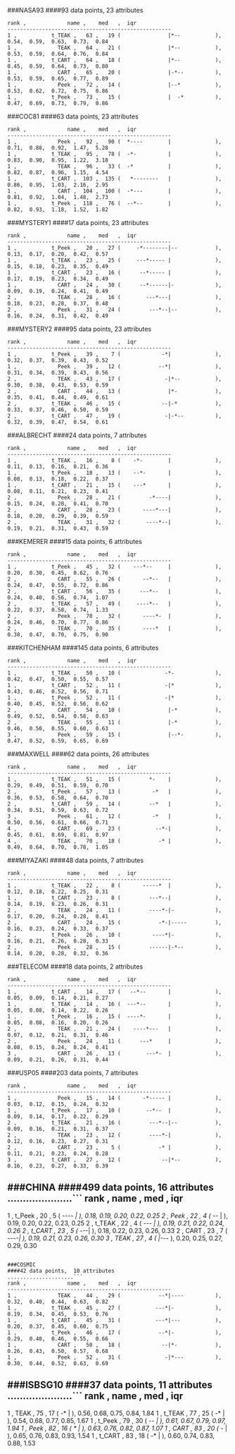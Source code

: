 ###NASA93
####93 data points,  23 attributes
```
rank ,             name ,    med   ,  iqr 
----------------------------------------------------
1 ,           t_TEAK ,   63 ,   19 (               |*--           ), 0.54,  0.59,  0.63,  0.73,  0.84
1 ,             TEAK ,   64 ,   21 (               |*--           ), 0.53,  0.59,  0.64,  0.76,  0.84
1 ,           t_CART ,   64 ,   18 (               |*--           ), 0.45,  0.59,  0.64,  0.73,  0.80
1 ,             CART ,   65 ,   20 (               |-*--          ), 0.53,  0.59,  0.65,  0.77,  0.89
1 ,             Peek ,   72 ,   14 (               |--*           ), 0.53,  0.62,  0.72,  0.75,  0.86
1 ,           t_Peek ,   73 ,   15 (               |  -*          ), 0.47,  0.69,  0.73,  0.79,  0.86
```

###COC81
####63 data points,  23 attributes
```
rank ,             name ,    med   ,  iqr 
----------------------------------------------------
1 ,             Peek ,   92 ,   90 (  *----        |              ), 0.71,  0.88,  0.92,  1.47,  5.28
1 ,           t_TEAK ,   95 ,   78 (  -*-          |              ), 0.83,  0.90,  0.95,  1.22,  3.18
1 ,             TEAK ,   96 ,   33 (  -*           |              ), 0.82,  0.87,  0.96,  1.15,  4.54
1 ,           t_CART ,  103 ,  135 (   *--------   |              ), 0.86,  0.95,  1.03,  2.16,  2.95
1 ,             CART ,  104 ,  100 (  -*---        |              ), 0.81,  0.92,  1.04,  1.48,  2.73
1 ,           t_Peek ,  118 ,   76 (  --*--        |              ), 0.82,  0.93,  1.18,  1.52,  1.82
```

###MYSTERY1
####17 data points,  23 attributes
```
rank ,             name ,    med   ,  iqr 
----------------------------------------------------
1 ,           t_Peek ,   20 ,   27 (     -*--------|--            ), 0.13,  0.17,  0.20,  0.42,  0.57
1 ,           t_TEAK ,   23 ,   25 (     ---*----- |              ), 0.15,  0.18,  0.23,  0.35,  0.49
1 ,           t_CART ,   23 ,   16 (      --*----- |              ), 0.17,  0.19,  0.23,  0.34,  0.49
1 ,             CART ,   24 ,   30 (      --*------|-             ), 0.09,  0.19,  0.24,  0.41,  0.49
2 ,             TEAK ,   28 ,   16 (        ---*---|              ), 0.18,  0.23,  0.28,  0.37,  0.48
2 ,             Peek ,   31 ,   24 (         ---*--|--            ), 0.16,  0.24,  0.31,  0.42,  0.49
```

###MYSTERY2
####95 data points,  23 attributes
```
rank ,             name ,    med   ,  iqr 
----------------------------------------------------
1 ,           t_Peek ,   39 ,    7 (             -*|              ), 0.32,  0.37,  0.39,  0.43,  0.52
1 ,             Peek ,   39 ,   12 (            --*|              ), 0.31,  0.34,  0.39,  0.43,  0.56
2 ,             TEAK ,   43 ,   17 (              -|*--           ), 0.30,  0.38,  0.43,  0.53,  0.59
2 ,             CART ,   44 ,   13 (               |*-            ), 0.35,  0.41,  0.44,  0.49,  0.61
2 ,           t_TEAK ,   46 ,   15 (             --|-*            ), 0.33,  0.37,  0.46,  0.50,  0.59
2 ,           t_CART ,   47 ,   19 (              -|-*--          ), 0.32,  0.39,  0.47,  0.54,  0.61
```

###ALBRECHT
####24 data points,  7 attributes
```
rank ,             name ,    med   ,  iqr 
----------------------------------------------------
1 ,           t_TEAK ,   16 ,    8 (    -*-        |              ), 0.11,  0.13,  0.16,  0.21,  0.36
1 ,           t_Peek ,   18 ,   13 (    --*-       |              ), 0.08,  0.13,  0.18,  0.22,  0.37
1 ,           t_CART ,   21 ,   15 (    ---*       |              ), 0.08,  0.11,  0.21,  0.23,  0.41
2 ,             Peek ,   28 ,   21 (         -*----|              ), 0.15,  0.24,  0.28,  0.41,  0.70
2 ,             CART ,   28 ,   23 (       ----*---|              ), 0.18,  0.20,  0.29,  0.39,  0.59
2 ,             TEAK ,   31 ,   32 (        ----*--|              ), 0.19,  0.21,  0.31,  0.43,  0.59
```

###KEMERER
####15 data points,  6 attributes
```
rank ,             name ,    med   ,  iqr
----------------------------------------------------
1 ,           t_Peek ,   45 ,   32 (    ---*--     |              ), 0.20,  0.30,  0.45,  0.62,  0.76
2 ,             CART ,   55 ,   26 (       --*--   |              ), 0.24,  0.47,  0.55,  0.72,  0.86
2 ,           t_CART ,   56 ,   35 (      ---*--   |              ), 0.24,  0.40,  0.56,  0.74,  1.07
2 ,           t_TEAK ,   57 ,   49 (     ----*--   |              ), 0.22,  0.37,  0.58,  0.74,  1.33
2 ,             Peek ,   70 ,   32 (       ----*-  |              ), 0.24,  0.46,  0.70,  0.77,  0.86
2 ,             TEAK ,   70 ,   35 (       ----*   |              ), 0.38,  0.47,  0.70,  0.75,  0.90
```

###KITCHENHAM
####145 data points,  6 attributes
```
rank ,             name ,    med   ,  iqr
----------------------------------------------------
1 ,           t_TEAK ,   50 ,   10 (              -*-             ), 0.42,  0.47,  0.50,  0.55,  0.57
1 ,           t_CART ,   52 ,   11 (              -|*             ), 0.43,  0.46,  0.52,  0.56,  0.71
1 ,           t_Peek ,   52 ,   11 (              -|*             ), 0.40,  0.45,  0.52,  0.56,  0.62
2 ,             CART ,   54 ,   10 (               |-*            ), 0.49,  0.52,  0.54,  0.58,  0.63
2 ,             TEAK ,   55 ,   11 (               |-*            ), 0.46,  0.50,  0.55,  0.60,  0.63
3 ,             Peek ,   59 ,   15 (               |--*-          ), 0.47,  0.52,  0.59,  0.65,  0.69
```

###MAXWELL
####62 data points,  26 attributes
```
rank ,             name ,    med   ,  iqr
----------------------------------------------------
1 ,           t_TEAK ,   51 ,   15 (         *-    |              ), 0.29,  0.49,  0.51,  0.59,  0.70
2 ,           t_Peek ,   57 ,   13 (          -*   |              ), 0.36,  0.53,  0.58,  0.64,  0.70
2 ,           t_CART ,   59 ,   14 (         --*   |              ), 0.34,  0.51,  0.59,  0.63,  0.72
3 ,             Peek ,   61 ,   12 (          -*   |              ), 0.50,  0.56,  0.61,  0.66,  0.71
4 ,             CART ,   69 ,   23 (           --*-|              ), 0.45,  0.61,  0.69,  0.81,  0.97
4 ,             TEAK ,   70 ,   18 (            -* |              ), 0.49,  0.64,  0.70,  0.78,  1.05
```

###MIYAZAKI
####48 data points,  7 attributes
```
rank ,             name ,    med   ,  iqr
----------------------------------------------------
1 ,           t_TEAK ,   22 ,    8 (       -----*  |              ), 0.12,  0.18,  0.22,  0.25,  0.31
1 ,           t_CART ,   23 ,    8 (         ---*--|              ), 0.14,  0.19,  0.23,  0.26,  0.31
2 ,             TEAK ,   24 ,   11 (         ----*-|-             ), 0.17,  0.20,  0.24,  0.28,  0.41
2 ,             CART ,   24 ,   15 (            -*-|-----         ), 0.16,  0.23,  0.24,  0.33,  0.37
2 ,           t_Peek ,   26 ,   10 (          ----*|-             ), 0.16,  0.21,  0.26,  0.28,  0.33
2 ,             Peek ,   28 ,   15 (         ------|-*--          ), 0.14,  0.20,  0.28,  0.32,  0.36
```

###TELECOM
####18 data points,  2 attributes
```
rank ,             name ,    med   ,  iqr
----------------------------------------------------
1 ,           t_CART ,   14 ,   17 (   --*--       |              ), 0.05,  0.09,  0.14,  0.21,  0.27
1 ,           t_TEAK ,   14 ,   16 (  ---*--       |              ), 0.05,  0.08,  0.14,  0.22,  0.26
1 ,           t_Peek ,   16 ,   15 (  ----*-       |              ), 0.05,  0.08,  0.16,  0.20,  0.26
2 ,             TEAK ,   21 ,   24 (    ----*---   |              ), 0.07,  0.12,  0.21,  0.31,  0.46
2 ,             Peek ,   24 ,   11 (      ---*     |              ), 0.08,  0.15,  0.24,  0.24,  0.41
3 ,             CART ,   26 ,   13 (        ---*-  |              ), 0.09,  0.21,  0.26,  0.31,  0.44
```

###USP05
####203 data points,  7 attributes
```
rank ,             name ,    med   ,  iqr
----------------------------------------------------
1 ,             Peek ,   15 ,   14 (       -*----- |              ), 0.03,  0.12,  0.15,  0.24,  0.32
1 ,           t_Peek ,   17 ,   10 (        --*--  |              ), 0.09,  0.14,  0.17,  0.22,  0.29
2 ,           t_TEAK ,   21 ,   16 (         ---*--|--            ), 0.09,  0.16,  0.21,  0.31,  0.37
2 ,             TEAK ,   23 ,   12 (         ----*-|              ), 0.12,  0.16,  0.23,  0.27,  0.31
2 ,             CART ,   23 ,    5 (            -* |              ), 0.11,  0.21,  0.23,  0.24,  0.28
3 ,           t_CART ,   27 ,   12 (             --|*--           ), 0.16,  0.23,  0.27,  0.33,  0.39
```

###CHINA
####499 data points,  16 attributes
.....................```
rank ,             name ,    med   ,  iqr
----------------------------------------------------
1 ,           t_Peek ,   20 ,    5 (       --*--   |              ), 0.18,  0.19,  0.20,  0.22,  0.25
2 ,             Peek ,   22 ,    4 (         --*   |              ), 0.19,  0.20,  0.22,  0.23,  0.25
2 ,           t_TEAK ,   22 ,    4 (          -*-- |              ), 0.19,  0.21,  0.22,  0.24,  0.26
2 ,           t_CART ,   23 ,    5 (           -*--|              ), 0.18,  0.22,  0.23,  0.26,  0.33
2 ,             CART ,   23 ,    7 (          ---*-|              ), 0.19,  0.21,  0.23,  0.26,  0.30
3 ,             TEAK ,   27 ,    4 (               |-*--          ), 0.20,  0.25,  0.27,  0.29,  0.30
```

###COSMIC
####42 data points,  10 attributes
.....................```
rank ,             name ,    med   ,  iqr
----------------------------------------------------
1 ,             TEAK ,   44 ,   29 (            --*|----          ), 0.32,  0.40,  0.44,  0.63,  0.82
1 ,           t_TEAK ,   45 ,   27 (           ---*|-             ), 0.19,  0.34,  0.45,  0.53,  0.76
1 ,           t_CART ,   45 ,   31 (           ---*|---           ), 0.20,  0.37,  0.45,  0.60,  0.75
1 ,           t_Peek ,   46 ,   17 (            --*|-             ), 0.29,  0.40,  0.46,  0.55,  0.66
1 ,             CART ,   50 ,   18 (             --|*-            ), 0.26,  0.43,  0.50,  0.57,  0.68
1 ,             Peek ,   52 ,   31 (              -|*---          ), 0.30,  0.44,  0.52,  0.63,  0.69
```

###ISBSG10
####37 data points,  11 attributes
.....................```
rank ,             name ,    med   ,  iqr
----------------------------------------------------
1 ,             TEAK ,   75 ,   17 (      -*       |              ), 0.56,  0.68,  0.75,  0.84,  1.84
1 ,           t_TEAK ,   77 ,   25 (      -*       |              ), 0.54,  0.68,  0.77,  0.85,  1.67
1 ,           t_Peek ,   79 ,   30 (      -*-      |              ), 0.61,  0.67,  0.79,  0.97,  1.94
1 ,             Peek ,   82 ,   16 (       *       |              ), 0.63,  0.76,  0.82,  0.87,  1.07
1 ,             CART ,   83 ,   20 (       -*      |              ), 0.65,  0.76,  0.83,  0.93,  1.54
1 ,           t_CART ,   83 ,   18 (       -*      |              ), 0.60,  0.74,  0.83,  0.88,  1.53
```
